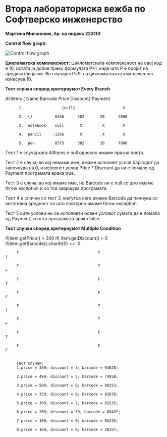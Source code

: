 # Втора лабораториска вежба по Софтверско инженерство 
**Мартина Милановиќ, бр. на индекс 223110**

**Control flow graph:**

![Control flow graph](https://github.com/martinamilanovikj/SI_2024_lab2_223110/assets/165427002/8949d3e1-6878-4117-a02a-5e6ce189dcee)

**Цикломатска комплексност:**
Цикломатската комплексност на овој код е 10, истата ја добив преку формулата P+1, каде што P е бројот на предикатни јазли. Во случајoв P=9, па цикломатската комплексност изнесува 10.


**Тест случаи според критериумот Every Branch**


   

AllItems {    Name      Barcode    Price    Discount} Payment   
          
          1.                 {null}                     X
         
          2.  {}          0456      302       20      2000
         
          3.  notebook    null       X         X        X
         
          4.  pencil     -1356       X         X        X
         
          5.  pen         8573      302       20      7000

          
Tест 1 е случај кога AllItems е null односно имаме празна листа.

Teст 2 е случај во кој немаме име, имаме исполнет услов баркодот да започнува на 0, и исполнет услов Price * Discount да ни е помало од Payment програмата враќа true.

Teст 3 е случај во кој имаме име, но Barcode ни е null со што имаме throw exception и со тоа завршува програмата.

Tест 4 е слично со тест 3, меѓутоа сега имаме Barcode да почнува со негативна вредност со што повторно имаме throw exception.

Teст 5 сите услови ни се исполнети освен условот сумата да е помала од Payment, со што програмата враќа false. 

**Тест случаи според критериумот Multiple Condition**


if(item.getPrice() > 300              if( item.getDiscount() > 0                if(item.getBarcode().charAt(0) == '0'
        
         Т                                   T                                  T
         
         T                                   T                                  F
       
         Т                                   F                                  T
       
         Т                                   F                                  F
        
         F                                   T                                  T
        
         F                                   T                                  F
        
         F                                   F                                  T
       
         F                                   F                                  F


         Teст случаи:
         1.price = 350; discount = 3; barcode = 04628;
         
         2.price = 489; discount = 5; barcode = 74858;
         
         3.price = 500; discount = 0; barcode = 08253;
         
         4.price = 350; discount = 0; barcode = 83678;
         
         5.price = 300; discount = 7; barcode = 02535;
         
         6.price = 260; discount = 10; barcode = 68432;
         
         7.price = 100; discount = 0; barcode = 05235;
         
         8.price = 168; discount = 0; barcode = 28357;
         
